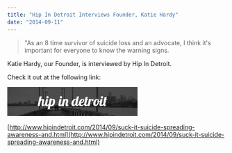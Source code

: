 ```yaml
---
title: "Hip In Detroit Interviews Founder, Katie Hardy"
date: "2014-09-11"
---
```


> "As an 8 time survivor of suicide loss and an advocate, I think it's important for everyone to know the warning signs.

Katie Hardy, our Founder, is interviewed by Hip In Detroit.

Check it out at the following link:

![Six Feet Over | Hip In Detroit](images/BWHipHeader-300x67.jpg)

[http://www.hipindetroit.com/2014/09/suck-it-suicide-spreading-awareness-and.html](http://www.hipindetroit.com/2014/09/suck-it-suicide-spreading-awareness-and.html)
